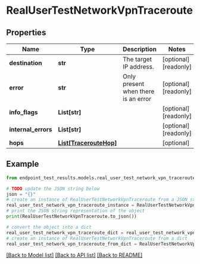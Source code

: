# RealUserTestNetworkVpnTraceroute


## Properties

Name | Type | Description | Notes
------------ | ------------- | ------------- | -------------
**destination** | **str** | The target IP address. | [optional] [readonly] 
**error** | **str** | Only present when there is an error | [optional] [readonly] 
**info_flags** | **List[str]** |  | [optional] [readonly] 
**internal_errors** | **List[str]** |  | [optional] [readonly] 
**hops** | [**List[TracerouteHop]**](TracerouteHop.md) |  | [optional] 

## Example

```python
from endpoint_test_results.models.real_user_test_network_vpn_traceroute import RealUserTestNetworkVpnTraceroute

# TODO update the JSON string below
json = "{}"
# create an instance of RealUserTestNetworkVpnTraceroute from a JSON string
real_user_test_network_vpn_traceroute_instance = RealUserTestNetworkVpnTraceroute.from_json(json)
# print the JSON string representation of the object
print(RealUserTestNetworkVpnTraceroute.to_json())

# convert the object into a dict
real_user_test_network_vpn_traceroute_dict = real_user_test_network_vpn_traceroute_instance.to_dict()
# create an instance of RealUserTestNetworkVpnTraceroute from a dict
real_user_test_network_vpn_traceroute_from_dict = RealUserTestNetworkVpnTraceroute.from_dict(real_user_test_network_vpn_traceroute_dict)
```
[[Back to Model list]](../README.md#documentation-for-models) [[Back to API list]](../README.md#documentation-for-api-endpoints) [[Back to README]](../README.md)


